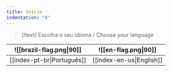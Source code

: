 ```yaml
---
title: Início
indentation: "0"
---
```

> [!text] Escolha o seu idioma / Choose your language
> 

|  ![[brazil-flag.png\|90]]  |   ![[en-flag.png\|90]]   |
| :------------------------: | :----------------------: |
| [[index-pt-br\|Português]] | [[index-en-us\|English]] |
